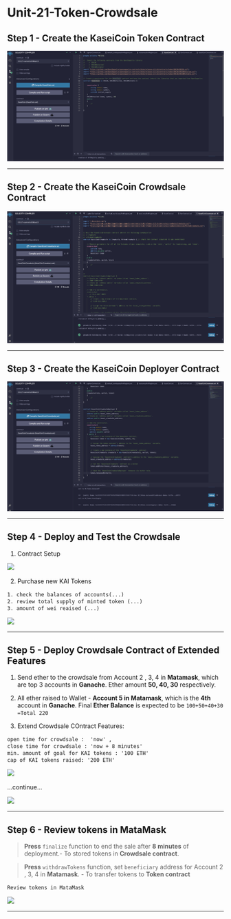 # Unit-21-Token-Crowdsale

## Step 1 - Create the KaseiCoin Token Contract

![step 1](/Evaluation%20Evidence/step_1.png)

---

## Step 2 - Create the KaseiCoin Crowdsale Contract

![](/Evaluation%20Evidence/step_2.png)

---

## Step 3 - Create the KaseiCoin Deployer Contract

![](/Evaluation%20Evidence/step_3.png)

---

## Step 4 - Deploy and Test the Crowdsale

1. Contract Setup

![](/Evaluation%20Evidence/step_4_contractSetup.gif)

2.  Purchase new KAI Tokens
```
1. check the balances of accounts(...)
2. review total supply of minted token (...)
3. amount of wei reaised (...)

```
![](/Evaluation%20Evidence/step_4_purchaseToken.gif)

---

## Step 5 - Deploy Crowdsale Contract of **Extended Features**

1. Send ether to the crowdsale from Account 2 , 3, 4 in **Matamask**, which are top 3 accounts in **Ganache**. Ether amount **50, 40, 30** respectively.

2. All ether raised to Wallet - **Account 5 in Matamask**, which is the **4th** account in **Ganache**. Final **Ether Balance** is expected to be `100+50+40+30 =Total 220 `

3. Extend Crowdsale COntract Features:
```
open time for crowdsale :  'now' , 
close time for crowdsale : 'now + 8 minutes'
min. amount of goal for KAI tokens : '100 ETH'
cap of KAI tokens raised: '200 ETH'

```
![](/Evaluation%20Evidence/deployContract_a.gif)

...continue...

![](/Evaluation%20Evidence/deployContract_b.gif)

---

## Step 6 - Review tokens in MataMask

> **Press** `finalize` function to end the sale after **8 minutes** of deployment.- To stored tokens in **Crowdsale contract**.

> **Press** `withdrawTokens` function, set `beneficiary` address for Account 2 , 3, 4 in **Matamask**. - To transfer tokens to **Token contract**

```
Review tokens in MataMask
```
![](/Evaluation%20Evidence/final_token.gif)

---
